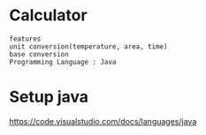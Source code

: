 # Calculator
```
features
unit conversion(temperature, area, time)
base conversion
Programming Language : Java
```
# Setup java
https://code.visualstudio.com/docs/languages/java

